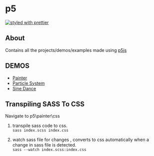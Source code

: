 # p5

[![styled with prettier](https://img.shields.io/badge/styled_with-prettier-ff69b4.svg)](https://github.com/prettier/prettier)

## About

Contains all the projects/demos/examples made using [p5js](https://p5js.org/)

## DEMOS

* [Painter](https://karthikJagadeesh.github.io/p5/painter)
* [Particle System](https://karthikJagadeesh.github.io/p5/particle-system)
* [Sine Dance](https://karthikJagadeesh.github.io/p5/sine-dance)

## Transpiling SASS To CSS

Navigate to p5\painter\css

1. transpile sass code to css.                  
    `sass index.scss index.css`

2. watch sass file for changes , converts to css automatically when a change in sass file is detected.              
    `sass --watch index.scss:index.css`
